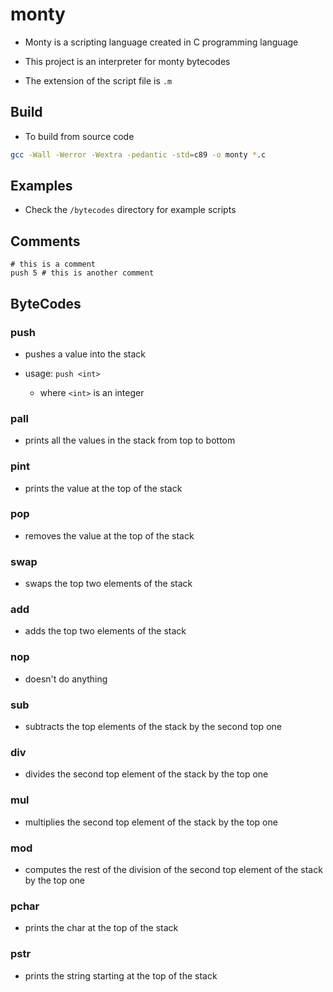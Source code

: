 # monty

- Monty is a scripting language created in C programming language

- This project is an interpreter for monty bytecodes

- The extension of the script file is `.m`

## Build

- To build from source code

```sh
gcc -Wall -Werror -Wextra -pedantic -std=c89 -o monty *.c
```

## Examples

- Check the `/bytecodes` directory for example scripts

## Comments

```
# this is a comment
push 5 # this is another comment
```

## ByteCodes

### push

- pushes a value into the stack

- usage: `push <int>`
    - where `<int>` is an integer

### pall

- prints all the values in the stack from top to bottom

### pint

- prints the value at the top of the stack

### pop

- removes the value at the top of the stack

### swap

- swaps the top two elements of the stack

### add

- adds the top two elements of the stack

### nop

- doesn't do anything

### sub

- subtracts the top elements of the stack by the second top one

### div

- divides the second top element of the stack by the top one

### mul

- multiplies the second top element of the stack by the top one

### mod

- computes the rest of the division of the second top element of the stack by
the top one

### pchar

- prints the char at the top of the stack

### pstr

- prints the string starting at the top of the stack
